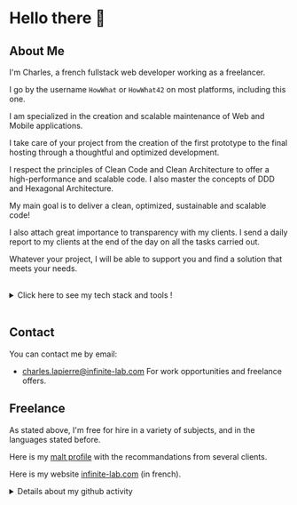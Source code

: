# Hello there 👋

## About Me

I'm Charles, a french fullstack web developer working as a freelancer.

I go by the username `HowWhat` or `HowWhat42` on most platforms, including this one.

I am specialized in the creation and scalable maintenance of Web and Mobile applications.

I take care of your project from the creation of the first prototype to the final hosting through a thoughtful and optimized development.

I respect the principles of Clean Code and Clean Architecture to offer a high-performance and scalable code. I also master the concepts of DDD and Hexagonal Architecture.

My main goal is to deliver a clean, optimized, sustainable and scalable code!

I also attach great importance to transparency with my clients.
I send a daily report to my clients at the end of the day on all the tasks carried out.

Whatever your project, I will be able to support you and find a solution that meets your needs.

<br/> 

<details>
    <summary>Click here to see my tech stack and tools !</summary>
    <h3>Languages</h3>
    <a href="https://www.gnu.org/software/bash/">
        <img src="https://img.shields.io/static/v1?label=&message=Bash&style=flat-square&logo=GNU Bash&color=1D1F21&" />
    </a>
    <a href="https://www.rust-lang.org/">
        <img src="https://img.shields.io/static/v1?label=&message=Rust&style=flat-square&logo=Rust&color=1D1F21&" />
    </a>
    <a href="https://www.typescriptlang.org/">
      <img src ="https://img.shields.io/static/v1?label=&message=Typescript&style=flat-square&logo=typescript&color=1D1F21&" />
    </a>
    <a href="https://developer.mozilla.org/en-US/docs/Web/JavaScript/">
      <img src ="https://img.shields.io/static/v1?label=&message=Javascript&style=flat-square&logo=javascript&color=1D1F21&" />
    </a>
    <h3> Front end developpement 🚀 </h3>
    <a href="https://react.dev/">
      <img src ="https://img.shields.io/static/v1?label=&message=React&style=flat-square&logo=React&color=1D1F21&" />
    </a>
    <a href="https://tailwindcss.com/">
      <img src ="https://img.shields.io/static/v1?label=&message=TailwindCSS&style=flat-square&logo=TailwindCSS&color=1D1F21&" />
    </a>
    <a href="https://inertiajs.com/">
      <img src ="https://img.shields.io/static/v1?label=&message=Inertia&style=flat-square&logo=Inertia&color=1D1F21&" />
    </a>
    <a href="https://nextjs.org/">
      <img src ="https://img.shields.io/static/v1?label=&message=Next.js&style=flat-square&logo=Next.js&color=1D1F21&" />
    </a>
    <img src ="https://img.shields.io/static/v1?label=&message=Html5&style=flat-square&logo=Html5&color=1D1F21&" />
    <img src ="https://img.shields.io/static/v1?label=&message=CSS3&style=flat-square&logo=CSS3&color=1D1F21&" />
    <a href="https://threejs.org/">
      <img src ="https://img.shields.io/static/v1?label=&message=Three.js&style=flat-square&logo=Three.js&color=1D1F21&" />
    </a>
    <h3>Back end developpement 💾</h3>
    <img src="https://img.shields.io/static/v1?label=&message=Node.JS&style=flat-square&logo=Node.JS&color=1D1F21&" />
    <a href="https://adonisjs.com/">
    <img src="https://img.shields.io/static/v1?label=&message=AdonisJS&style=flat-square&logo=AdonisJS&color=1D1F21&" />
    </a>
    <img src="https://img.shields.io/static/v1?label=&message=Express&style=flat-square&logo=Express&color=1D1F21&" />
    <img src="https://img.shields.io/static/v1?label=&message=PostgreSQL&style=flat-square&logo=PostgreSQL&color=1D1F21&" />
    <img src="https://img.shields.io/static/v1?label=&message=MySQL&style=flat-square&logo=MySQL&color=1D1F21&" />
    <img src="https://img.shields.io/static/v1?label=&message=Redis&style=flat-square&logo=Redis&color=1D1F21&" />
    <a href="https://aws.amazon.com/fr/s3/">
        <img src="https://img.shields.io/static/v1?label=&message=S3&style=flat-square&logo=Amazon S3&color=1D1F21&" />
    </a>
    <a href="https://auth0.com/fr">
        <img src="https://img.shields.io/static/v1?label=&message=Auth0&style=flat-square&logo=Auth0&color=1D1F21&" />
    </a>
    <h3>Mobile & Embedded developpement 📱</h3>
    <a href="https://flutter.dev/">
        <img src="https://img.shields.io/static/v1?label=&message=Flutter&style=flat-square&logo=flutter&color=1D1F21&" />
    </a>
    <a href="https://reactnative.dev/">
        <img src="https://img.shields.io/static/v1?label=&message=React Native&style=flat-square&logo=React&color=1D1F21&" />
    </a>
    <a href="https://supabase.com/">
        <img src="https://img.shields.io/static/v1?label=&message=Supabase&style=flat-square&logo=supabase&color=1D1F21&" />
    </a>
    <h3> Hosting 💻</h3>
    <a href="https://www.hetzner.com/cloud">
      <img src="https://img.shields.io/static/v1?label=&message=Hetzner&style=flat-square&logo=Hetzner&color=1D1F21&" />
    </a>
    <img src="https://img.shields.io/static/v1?label=&message=OVH&style=flat-square&logo=OVH&color=1D1F21&" />
    <a href="https://vercel.com/">
      <img src="https://img.shields.io/static/v1?label=&message=Vercel&style=flat-square&logo=Vercel&color=1D1F21&" />
    </a>
    <a href="https://digitalocean.com">
        <img src="https://img.shields.io/static/v1?label=&message=DigitalOcean&style=flat-square&logo=DigitalOcean&color=1D1F21&" />
    </a>
    <h3> Tools 🛠️</h3>
    <img src="https://img.shields.io/static/v1?label=&message=Linux&style=flat-square&logo=Linux&color=1D1F21&" />
    <img src="https://img.shields.io/static/v1?label=&message=Windows&style=flat-square&logo=Windows&color=1D1F21&" />
    <img src="https://img.shields.io/static/v1?label=&message=VSCode&style=flat-square&logo=VisualStudioCode&color=1D1F21&" />
    <img src="https://img.shields.io/static/v1?label=&message=Notion&style=flat-square&logo=Notion&color=1D1F21&" />
    <img src="https://img.shields.io/static/v1?label=&message=GitHub&style=flat-square&logo=GitHub&color=1D1F21&" />
    <img src="https://img.shields.io/static/v1?label=&message=Git&style=flat-square&logo=Git&color=1D1F21&" />
    <img src="https://img.shields.io/static/v1?label=&message=Sentry&style=flat-square&logo=Sentry&color=1D1F21&" />
    <img src="https://img.shields.io/static/v1?label=&message=Figma&style=flat-square&logo=Figma&color=1D1F21&" />
    <img src="https://img.shields.io/static/v1?label=&message=Excalidraw&style=flat-square&logo=Excalidraw&color=1D1F21&" />
    <a href="https://www.alpinelinux.org/">
        <img src="https://img.shields.io/static/v1?label=&message=Ubuntu&style=flat-square&logo=Ubuntu&color=1D1F21&" />
    </a>
    <a href="https://www.debian.org/">
        <img src="https://img.shields.io/static/v1?label=&message=Debian&style=flat-square&logo=Debian&color=1D1F21&" />
    </a>
    <a href="https://insomnia.rest/">
        <img src="https://img.shields.io/static/v1?label=&message=Insomnia&style=flat-square&logo=Insomnia&color=1D1F21&" />
    </a>
    <h3> Others 🤓</h3>
    <img src="https://img.shields.io/static/v1?label=&message=Stripe&style=flat-square&logo=Stripe&color=1D1F21&" />
    <img src="https://img.shields.io/static/v1?label=&message=Grafana&style=flat-square&logo=Grafana&color=1D1F21&" />
    <img src="https://img.shields.io/static/v1?label=&message=Eslint&style=flat-square&logo=Eslint&color=1D1F21&" />
    <img src="https://img.shields.io/static/v1?label=&message=Prettier&style=flat-square&logo=Prettier&color=1D1F21&" />
    <img src="https://img.shields.io/static/v1?label=&message=Docker&style=flat-square&logo=Docker&color=1D1F21&" />
    <img src="https://img.shields.io/static/v1?label=&message=Nginx&style=flat-square&logo=Nginx&color=1D1F21&" />
    <img src="https://img.shields.io/static/v1?label=&message=Prometheus&style=flat-square&logo=Prometheus&color=1D1F21&" />
    <img src="https://img.shields.io/static/v1?label=&message=Jest&style=flat-square&logo=Jest&color=1D1F21&" />
    <img src="https://img.shields.io/static/v1?label=&message=Npm&style=flat-square&logo=Npm&color=1D1F21&" />
    <img src="https://img.shields.io/static/v1?label=&message=Yarn&style=flat-square&logo=Yarn&color=1D1F21&" />
    <img src="https://img.shields.io/static/v1?label=&message=PNPM&style=flat-square&logo=Pnpm&color=1D1F21&" />
        
  </details>

<br/>

## Contact

You can contact me by email:

* [charles.lapierre@infinite-lab.com](mailto:charles.lapierre@infinite-lab.com) For work opportunities and freelance offers.

## Freelance

As stated above, I'm free for hire in a variety of subjects, and in the languages stated before.

Here is my [malt profile](https://www.malt.fr/profile/charleslapierre) with the recommandations from several clients.

Here is my website [infinite-lab.com](https://infinite-lab.com) (in french).

<details>
<summary>Details about my github activity</summary>
<a href="https://github.com/howwhat42">
    <img align="center" src="https://github-readme-stats.vercel.app/api/top-langs/?username=howwhat42&&hide=html,makefile,c%2B%2B,c,vcl,groff,dockerfile,shell,objective-c&title_color=ffffff&text_color=c9cacc&icon_color=2bbc8a&bg_color=1d1f21&count_private=true&langs_count=3" />
</a>
<a href="https://github.com/howwhat42">
    <img align="center" src="https://github-readme-stats.vercel.app/api?username=howwhat42&show_icons=true&line_height=27&count_private=true&title_color=ffffff&text_color=c9cacc&icon_color=2bbc8a&bg_color=1d1f21" />
</a>
</details>